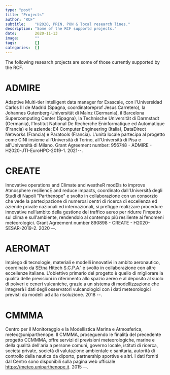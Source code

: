 ```yaml
---
type: "post"
title: "Projects"
author: "RCF"
subtitle:    "H2020, PRIN, PON & local research lines."
description: "Some of the RCF supportd projects."
date:        2020-11-13
image:       ""
tags:        []
categories:  []
---
```



The following research projects are some of those currently supported by the RCF.

# ADMIRE
Adaptive Multi-tier intelligent data manager for Exascale, con l'Universidad Carlos III de Madrid (Spagna, coordinatoreprof Jesus Carretero), la Johannes Gutenberg-Universität di Mainz (Germania), il Barcelona Supercomputing Center (Spagna), la Technische Universität di Darmstadt (Germania), l'Institut National De Recherche Eninformatique ed Automatique (Francia) e le aziende: E4 Computer Engineering (Italia), DataDirect Networks (Francia) e Paratools (Francia).
L'unità locale partecipa al progetto come CINI insieme all'Università di Torino, all'Università di Pisa e all'Università di Milano.
Grant Agreement number: 956748 - ADMIRE - H2020-JTI-EuroHPC-2019-1.
2021--.

# CREATE
Innovative operations and Climate and weatheR modEls to improve Atmosphere resiliencE and reduce impacts, coordinato dall'Università degli Studi di Napoli "Parthenope" e svolto in collaborazione con un consorzio che vede la partecipazione di numerosi centri di ricerca di eccellenza ed aziende private  nazionali ed internazionali, si prefigge realizzare procedure innovative nell’ambito della gestione del traffico aereo per ridurre l'impatto sul clima e sull'ambiente, rendendolo al contempo più resiliente ai fenomeni meteorologici.
Grant Agreement number 890898 - CREATE - H2020-SESAR-2019-2.
2020 --.

# AEROMAT
Impiego di tecnologie, materiali e modelli innovativi in ambito aeronautico, coordinato da SEtna Hitech S.C.P.A.' e svolto in collaborazione con altre eccellenze italiane. L'obiettivo primario del progetto è quello di migliorare la qualità delle previsioni in riferimento allo spazio aereo e al deposito al suolo di polveri e ceneri vulcaniche, grazie a un sistema di modellizzazione che integrerà i dati degli osservatori vulcanologici con i dati meteorologici previsti da modelli ad alta risoluzione.
2018 --.

# CMMMA
Centro  per il Monitoraggio e la Modellistica Marina e Atmosferica, meteo@uniparthenope.
Il CMMMA, proseguendo le finalità del precedente progetto CCMMMA, offre servizi di previsioni meteorologiche, marine e della qualità dell'aria a persone comuni, governo locale, istituti di ricerca, società private, società di valutazione ambientale e sanitaria, autorità di controllo della nautica da diporto, partnership sportive e altri.
I dati forniti dal Centro sono disponibili sulla pagina web ufficiale https://meteo.uniparthenope.it.
2015 --.
